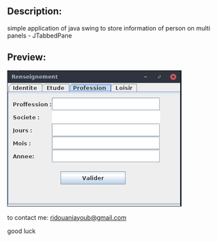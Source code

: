 ## Description:
simple application of java swing to store information of person on multi panels - JTabbedPane

## Preview:
![Renseignement](https://raw.githubusercontent.com/ayoubridouani/renseignement/master/Renseignement.png "Renseignement")

to contact me: ridouaniayoub@gmail.com

good luck
